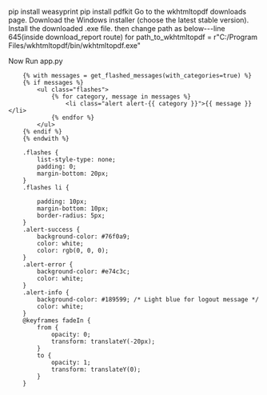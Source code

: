 pip install weasyprint
pip install pdfkit
Go to the wkhtmltopdf downloads page.
Download the Windows installer (choose the latest stable version).
Install the downloaded .exe file.
then change path as below---line 645(inside download_report route) for
path_to_wkhtmltopdf = r"C:/Program Files/wkhtmltopdf/bin/wkhtmltopdf.exe"

Now Run app.py

 <!-- Flash Messages -->

        {% with messages = get_flashed_messages(with_categories=true) %}
        {% if messages %}
            <ul class="flashes">
                {% for category, message in messages %}
                    <li class="alert alert-{{ category }}">{{ message }}</li>
                {% endfor %}
            </ul>
        {% endif %}
        {% endwith %}

 <script>
        // Automatically hide flash messages after 3 seconds
        window.onload = function() {
            setTimeout(function() {
                const flashMessages = document.querySelectorAll('.flashes li');
                flashMessages.forEach(message => {
                    message.style.transition = "opacity 0.5s ease-out";
                    message.style.opacity = 0;
                    setTimeout(() => message.remove(), 500);
                });
            }, 3000);
        };
    </script>

        .flashes {
            list-style-type: none;
            padding: 0;
            margin-bottom: 20px;
        }
        .flashes li {

            padding: 10px;
            margin-bottom: 10px;
            border-radius: 5px;
        }
        .alert-success {
            background-color: #76f0a9;
            color: white;
            color: rgb(0, 0, 0);
        }
        .alert-error {
            background-color: #e74c3c;
            color: white;
        }
        .alert-info {
            background-color: #189599; /* Light blue for logout message */
            color: white;
        }
        @keyframes fadeIn {
            from {
                opacity: 0;
                transform: translateY(-20px);
            }
            to {
                opacity: 1;
                transform: translateY(0);
            }
        }
